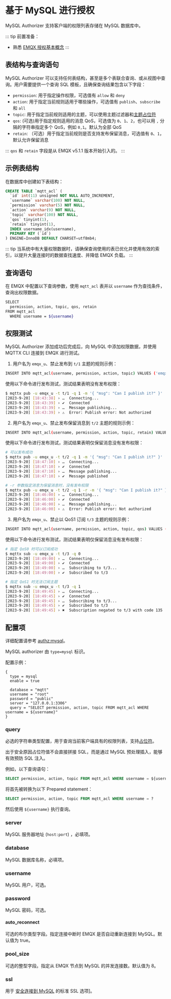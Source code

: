 # 基于 MySQL 进行授权

MySQL Authorizer 支持客户端的权限列表存储在 MySQL 数据库中。

::: tip 前置准备：

- 熟悉 [EMQX 授权基本概念](./authz.md)
  :::

## 表结构与查询语句

MySQL Authorizer 可以支持任何表结构，甚至是多个表联合查询、或从视图中查询。用户需要提供一个查询 SQL 模板，且确保查询结果包含以下字段：

- `permission`: 用于指定操作权限，可选值有 `allow` 和 `deny`
- `action`: 用于指定当前规则适用于哪些操作，可选值有 `publish`、`subscribe` 和 `all`
- `topic`: 用于指定当前规则适用的主题，可以使用主题过滤器和[主题占位符](./authz.md#主题占位符)
- `qos`: (可选)用于指定规则适用的消息 QoS，可选值为 `0`、`1`、`2`，也可以用 `,` 分隔的字符串指定多个 QoS，例如 `0,1`。默认为全部 QoS
- `retain`: （可选）用于指定当前规则是否支持发布保留消息，可选值有 `0`、`1`，默认允许保留消息

:::
`qos` 和 `retain` 字段是从 EMQX v5.1.1 版本开始引入的。
:::

## 示例表结构

在数据库中创建如下表结构：

```sql
CREATE TABLE `mqtt_acl` (
  `id` int(11) unsigned NOT NULL AUTO_INCREMENT,
  `username` varchar(100) NOT NULL,
  `permission` varchar(5) NOT NULL,
  `action` varchar(9) NOT NULL,
  `topic` varchar(100) NOT NULL,
  `qos` tinyint(1),
  `retain` tinyint(1),
  INDEX username_idx(username),
  PRIMARY KEY (`id`)
) ENGINE=InnoDB DEFAULT CHARSET=utf8mb4;
```

::: tip
当系统中有大量权限数据时，请确保查询使用的表已优化并使用有效的索引，以提升大量连接时的数据查找速度、并降低 EMQX 负载。
:::

## 查询语句

在 EMQX 中配置以下查询参数，使用 `mqtt_acl` 表并以 `username` 作为查找条件，查询出权限数据。

```bash
SELECT 
  permission, action, topic, qos, retain 
FROM mqtt_acl 
  WHERE username = ${username}
```

## 权限测试

MySQL Authorizer 添加成功后完成后，向 MySQL 中添加权限数据，并使用 MQTTX CLI 连接到 EMQX 进行测试。

1. 用户名为 `emqx_u`、禁止发布到 `t/1` 主题的规则示例：

```bash
INSERT INTO mqtt_acl(username, permission, action, topic) VALUES ('emqx_u', 'deny', 'publish', 't/1');
```

使用以下命令进行发布测试，测试结果表明没有发布权限：

```bash
$ mqttx pub -u emqx_u -t t/1 -q 1 -m '{ "msg": "Can I publish it?" }'
[2023-9-20] [18:43:38] › …  Connecting...
[2023-9-20] [18:43:39] › ✔  Connected
[2023-9-20] [18:43:39] › …  Message publishing...
[2023-9-20] [18:43:39] › ⚠  Error: Publish error: Not authorized
```

2. 用户名为 `emqx_u`、禁止发布保留消息到 `t/2` 主题的规则示例：

```bash
INSERT INTO mqtt_acl(username, permission, action, topic, retain) VALUES ('emqx_u', 'deny', 'publish', 't/2', 1);
```

使用以下命令进行发布测试，测试结果表明仅保留消息没有发布权限：

```bash
# 可以发布成功
$ mqttx pub -u emqx_u -t t/2 -q 1 -m '{ "msg": "Can I publish it?" }'
[2023-9-20] [18:47:10] › …  Connecting...
[2023-9-20] [18:47:10] › ✔  Connected
[2023-9-20] [18:47:10] › …  Message publishing...
[2023-9-20] [18:47:10] › ✔  Message published

# -r 参数指定消息为保留消息时，没有发布权限
$ mqttx pub -u emqx_u -t t/2 -q 1 -r -m '{ "msg": "Can I publish it?" }'
[2023-9-20] [18:46:00] › …  Connecting...
[2023-9-20] [18:46:00] › ✔  Connected
[2023-9-20] [18:46:00] › …  Message publishing...
[2023-9-20] [18:46:00] › ⚠  Error: Publish error: Not authorized
````

3. 用户名为 `emqx_u`、禁止以 QoS1 订阅 `t/3` 主题的规则示例：

```bash
INSERT INTO mqtt_acl(username, permission, action, topic, qos) VALUES ('emqx_u', 'deny', 'subscribe', 't/3', 1);
```

使用以下命令进行发布测试，测试结果表明仅保留消息没有发布权限：

```bash
# 指定 QoS0 时可以订阅成功
$ mqttx sub -u emqx_u -t t/3 -q 0
[2023-9-20] [18:49:00] › …  Connecting...
[2023-9-20] [18:49:00] › ✔  Connected
[2023-9-20] [18:49:00] › …  Subscribing to t/3...
[2023-9-20] [18:49:00] › ✔  Subscribed to t/3

# 指定 QoS1 时无法订阅主题
$ mqttx sub -u emqx_u -t t/3 -q 1
[2023-9-20] [18:49:45] › …  Connecting...
[2023-9-20] [18:49:45] › ✔  Connected
[2023-9-20] [18:49:45] › …  Subscribing to t/3...
[2023-9-20] [18:49:45] › ✔  Subscribed to t/3
[2023-9-20] [18:49:45] › ✖  Subscription negated to t/3 with code 135
```

## 配置项

详细配置请参考 [authz:mysql](../../configuration/configuration-manual.html#authz:mysql)。

MySQL authorizer 由 `type=mysql` 标识。

配置示例：

```hcl
{
  type = mysql
  enable = true

  database = "mqtt"
  username = "root"
  password = "public"
  server = "127.0.0.1:3306"
  query = "SELECT permission, action, topic FROM mqtt_acl WHERE username = ${username}"
}
```

### query

必选的字符串类型配置，用于查询当前客户端具有的权限列表，支持[占位符](./authz.md#数据查询占位符)。

出于安全原因占位符值不会直接拼接 SQL，而是通过 MySQL 预处理插入，能够有效预防 SQL 注入。

例如，以下查询语句：

```sql
SELECT permission, action, topic FROM mqtt_acl WHERE username = ${username}
```

将首先被转换为以下 Prepared statement：

```sql
SELECT permission, action, topic FROM mqtt_acl WHERE username = ?
```

然后使用 `${username}` 执行查询。

### server

MySQL 服务器地址 (`host:port`) ，必填项。

### database

MySQL 数据库名称，必填项。

### username

MySQL 用户，可选。

### password

MySQL 密码，可选。

#### auto_reconnect

可选的布尔类型字段。指定连接中断时 EMQX 是否自动重新连接到 MySQL。默认值为 true。

### pool_size

可选的整型字段。指定从 EMQX 节点到 MySQL 的并发连接数。默认值为 8。

### ssl

用于 [安全连接到 MySQL](https://dev.mysql.com/doc/refman/en/using-encrypted-connections.html) 的标准 SSL 选项]。
